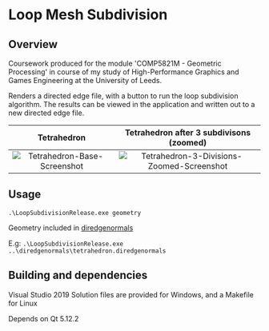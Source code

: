 # Loop Mesh Subdivision

## Overview

Coursework produced for the module 'COMP5821M - Geometric Processing' in course of my study of High-Performance Graphics and Games Engineering at the University of Leeds.

Renders a directed edge file, with a button to run the loop subdivision algorithm. The results can be viewed in the application and written out to a new directed edge file.

Tetrahedron       |  Tetrahedron after 3 subdivisons (zoomed)
:-------------------------:|:-------------------------:
![Tetrahedron-Base-Screenshot](https://user-images.githubusercontent.com/32328378/177786811-acaae044-087d-49b5-8314-f621f9b7044e.png)  |  ![Tetrahedron-3-Divisions-Zoomed-Screenshot](https://user-images.githubusercontent.com/32328378/177786781-4bb26a7b-a2d7-48f1-98c0-b1b81095f605.png)

## Usage
`.\LoopSubdivisionRelease.exe geometry`

Geometry included in [diredgenormals](diredgenormals)

E.g: `.\LoopSubdivisionRelease.exe ..\diredgenormals\tetrahedron.diredgenormals`

## Building and dependencies
Visual Studio 2019 Solution files are provided for Windows, and a Makefile for Linux

Depends on Qt 5.12.2
